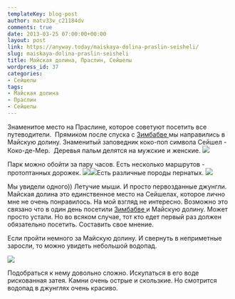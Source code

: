 ```yaml
---
templateKey: blog-post
author: matv33v_c21184dv
comments: true
date: 2013-03-25 07:00:00+00:00
layout: post
link: https://anyway.today/maiskaya-dolina-praslin-seisheli/
slug: maiskaya-dolina-praslin-seisheli
title: Майская долина, Праслин, Сейшелы
wordpress_id: 37
categories:
- Сейшелы
tags:
- Майская долина
- Праслин
- Сейшелы
---
```


Знаменитое место на Праслине, которое советуют посетить все путеводители.  Прямиком после спуска с [Зимбабве ](https://anyway.today/zimbabwe-praslin-seisheli/)мы направились в Майскую долину.
Знаменитый заповедник коко-поп символа Сейшел - Коко-де-Мер.  Деревья пальм делятся на мужские и женские.
![](http://anyway.today/wp-content/uploads/2013/03/IMG_2114-300x200.jpg)
<!-- more -->
Парк можно обойти за пару часов. Есть несколько маршрутов - протоптанных дорожек.
![](http://anyway.today/wp-content/uploads/2013/03/MG_2044-300x200.jpg)![](http://anyway.today/wp-content/uploads/2013/03/MG_2036-300x200.jpg)Есть различные породы пернатых.
![](http://anyway.today/wp-content/uploads/2013/03/MG_2014-300x200.jpg)

Мы увидели одного)) Летучие мыши. И просто первозданные джунгли. Майская долина это единственное место на Сейшелах, которое лично мне не очень понравилось. На мой взгляд не интересно. Возможно это связано что в один день посетили [Зимбабве ](https://anyway.today/zimbabwe-praslin-seisheli/)и Майскую долину. Может просто устали. Но во всяком случае, тот кто едет первый раз должен обязательно посетить. Составить свое мнение.

Если пройти немного за Майскую долину. И свернуть в неприметные заросли, то можно увидеть небольшой водопад.


[![](http://anyway.today/wp-content/uploads/2013/03/IMG_2132-200x300.jpg)](http://anyway.today/wp-content/uploads/2013/03/IMG_2132.jpg)


Подобраться к нему довольно сложно. Искупаться в его воде рискованная затея. Камни очень острые и скользкие. Но смотрится водопад в джунглях очень красиво.



